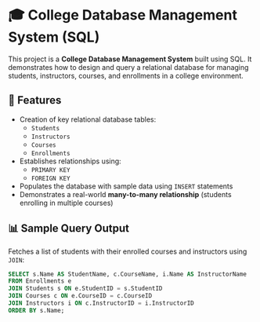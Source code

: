 # 🎓 College Database Management System (SQL)

This project is a **College Database Management System** built using SQL. It demonstrates how to design and query a relational database for managing students, instructors, courses, and enrollments in a college environment.

## 📌 Features

- Creation of key relational database tables:
  - `Students`
  - `Instructors`
  - `Courses`
  - `Enrollments`
- Establishes relationships using:
  - `PRIMARY KEY`
  - `FOREIGN KEY`
- Populates the database with sample data using `INSERT` statements
- Demonstrates a real-world **many-to-many relationship** (students enrolling in multiple courses)

## 📊 Sample Query Output

Fetches a list of students with their enrolled courses and instructors using `JOIN`:

```sql
SELECT s.Name AS StudentName, c.CourseName, i.Name AS InstructorName
FROM Enrollments e
JOIN Students s ON e.StudentID = s.StudentID
JOIN Courses c ON e.CourseID = c.CourseID
JOIN Instructors i ON c.InstructorID = i.InstructorID
ORDER BY s.Name;
